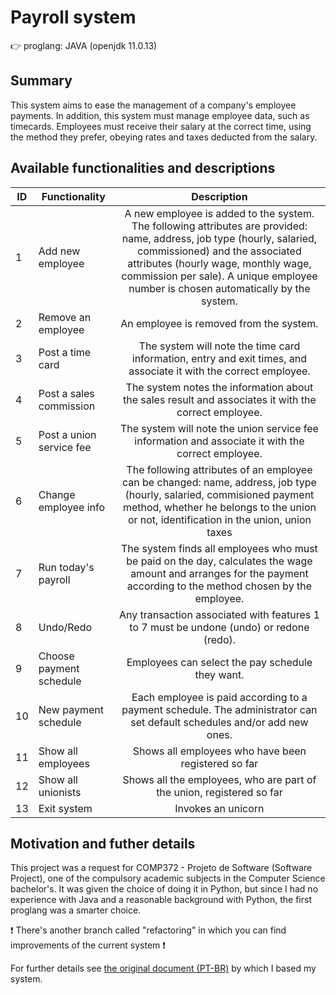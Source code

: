 # Payroll system
:point_right: proglang: JAVA (openjdk 11.0.13)

## Summary
This system aims to ease the management of a company's employee payments. In addition, this system must manage employee data, such as timecards. Employees must receive their salary at the correct time, using the method they prefer, obeying rates and taxes deducted from the salary.

## Available functionalities and descriptions
| ID |             Functionality              |     Description               |
| -------- | -------------------------------| :---:|
|     1    |  Add new employee               | A new employee is added to the system. The following attributes are provided: name, address, job type (hourly, salaried, commissioned) and the associated attributes (hourly wage, monthly wage, commission per sale). A unique employee number is chosen automatically by the system. |
|     2    |  Remove an employee            | An employee is removed from the system. |
|     3    |  Post a time card               | The system will note the time card information, entry and exit times, and associate it with the correct employee.  |
|     4    |  Post a sales commission              | The system notes the information about the sales result and associates it with the correct employee. |
|     5    |  Post a union service fee            | The system will note the union service fee information and associate it with the correct employee.  |
|     6    |  Change employee info       | The following attributes of an employee can be changed: name, address, job type (hourly, salaried, commisioned payment method, whether he belongs to the union or not, identification in the union, union taxes  |
|     7    |  Run today's payroll           | The system finds all employees who must be paid on the day, calculates the wage amount and arranges for the payment according to the method chosen by the employee.  |
|     8    |  Undo/Redo                     | Any transaction associated with features 1 to 7 must be undone (undo) or redone (redo).  |
|     9    |  Choose payment schedule              | Employees can select the pay schedule they want. |
|    10    |  New payment schedule | Each employee is paid according to a payment schedule. The administrator can set default schedules and/or add new ones. |
|    11    |  Show all employees | Shows all employees who have been registered so far |
|    12    |  Show all unionists | Shows all the employees, who are part of the union, registered so far |
|    13    |  Exit system | Invokes an unicorn |

## Motivation and futher details
This project was a request for COMP372 - Projeto de Software (Software Project), one of the compulsory academic subjects in the Computer Science bachelor's. It was given the choice of doing it in Python, but since I had no experience with Java and a reasonable background with Python, the first proglang was a smarter choice.

:heavy_exclamation_mark: There's another branch called "refactoring" in which you can find improvements of the current system :heavy_exclamation_mark:

For further details see [the original document (PT-BR)](https://drive.google.com/file/d/1dYvDUATETdUz5uoEeJu2VTR8d5zrCSDA/view?usp=sharing) by which I based my system.